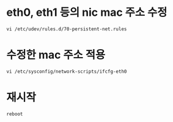 

# eth0, eth1 등의 nic mac 주소 수정
```
vi /etc/udev/rules.d/70-persistent-net.rules
```

# 수정한 mac 주소 적용
```
vi /etc/sysconfig/network-scripts/ifcfg-eth0
```

# 재시작
```
reboot
```
